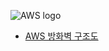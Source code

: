 
![AWS logo](https://d2uleea4buiacg.cloudfront.net/files/454/454aa1d7cb904f0b8626872a754702fba51fbdf592eb74910ddafc010a94dee3.m.png)

- [AWS 방화벽 구조도](Firewall.md)
